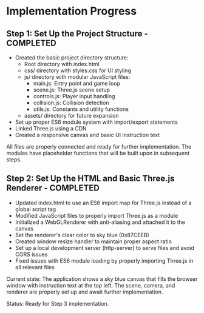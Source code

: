 # Implementation Progress

## Step 1: Set Up the Project Structure - COMPLETED
- Created the basic project directory structure:
  - Root directory with index.html
  - css/ directory with styles.css for UI styling
  - js/ directory with modular JavaScript files:
    - main.js: Entry point and game loop
    - scene.js: Three.js scene setup
    - controls.js: Player input handling
    - collision.js: Collision detection
    - utils.js: Constants and utility functions
  - assets/ directory for future expansion
- Set up proper ES6 module system with import/export statements
- Linked Three.js using a CDN
- Created a responsive canvas and basic UI instruction text

All files are properly connected and ready for further implementation. The modules have placeholder functions that will be built upon in subsequent steps.

## Step 2: Set Up the HTML and Basic Three.js Renderer - COMPLETED
- Updated index.html to use an ES6 import map for Three.js instead of a global script tag
- Modified JavaScript files to properly import Three.js as a module
- Initialized a WebGLRenderer with anti-aliasing and attached it to the canvas
- Set the renderer's clear color to sky blue (0x87CEEB)
- Created window resize handler to maintain proper aspect ratio
- Set up a local development server (http-server) to serve files and avoid CORS issues
- Fixed issues with ES6 module loading by properly importing Three.js in all relevant files

Current state: The application shows a sky blue canvas that fills the browser window with instruction text at the top left. The scene, camera, and renderer are properly set up and await further implementation.

Status: Ready for Step 3 implementation.
